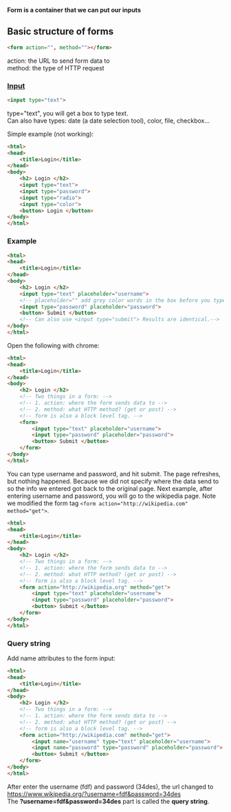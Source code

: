 **Form is a container that we can put our inputs**
## Basic structure of forms
```html
<form action="", method=""></form>
```
action: the URL to send form data to  
method: the type of HTTP request  
### [Input]
```html
<input type="text">
```
type="text", you will get a box to type text.  
Can also have types: date (a date selection tool), color, file, checkbox...

Simple example (not working):
```html
<html>
<head>
	<title>Login</title>
</head>
<body>
	<h2> Login </h2>
	<input type="text">
	<input type="password">
	<input type="radio">
	<input type="color">
	<button> Login </button>	
</body>
</html>
```
### Example
```html
<html>
<head>
	<title>Login</title>
</head>
<body>
	<h2> Login </h2>
	<input type="text" placeholder="username">
	<!-- placeholder="" add grey color words in the box before you type.-->
	<input type="password" placeholder="password">
	<button> Submit </button>	
	<!-- Can also use <input type="submit"> Results are identical.-->
</body>
</html>
```
Open the following with chrome:
```html
<html>
<head>
	<title>Login</title>
</head>
<body>
	<h2> Login </h2>
	<!-- Two things in a form: -->
	<!-- 1. action: where the form sends data to -->
	<!-- 2. method: what HTTP method? (get or post) -->
	<!-- form is also a block level tag. -->
	<form>
		<input type="text" placeholder="username">
		<input type="password" placeholder="password">
		<button> Submit </button>
	</form>
</body>
</html>
```
You can type username and password, and hit submit. The page refreshes, but nothing happened. Because we did not specify where the data send to so the info we entered got back to the original page. 
Next example, after entering username and password, you will go to the wikipedia page. Note we modified the form tag ``` <form action="http://wikipedia.com" method="get"> ```.

```html
<html>
<head>
	<title>Login</title>
</head>
<body>
	<h2> Login </h2>
	<!-- Two things in a form: -->
	<!-- 1. action: where the form sends data to -->
	<!-- 2. method: what HTTP method? (get or post) -->
	<!-- form is also a block level tag. -->
	<form action="http://wikipedia.org" method="get">
		<input type="text" placeholder="username">
		<input type="password" placeholder="password">
		<button> Submit </button>
	</form>
</body>
</html>
```

### Query string
Add name attributes to the form input: 
```html
<html>
<head>
	<title>Login</title>
</head>
<body>
	<h2> Login </h2>
	<!-- Two things in a form: -->
	<!-- 1. action: where the form sends data to -->
	<!-- 2. method: what HTTP method? (get or post) -->
	<!-- form is also a block level tag. -->
	<form action="http://wikipedia.com" method="get">
		<input name="username" type="text" placeholder="username">
		<input name="password" type="password" placeholder="password">
		<button> Submit </button>
	</form>
</body>
</html>
```
After enter the username (fdf) and password (34des), the url changed to  
https://www.wikipedia.org/?username=fdf&password=34des  
The **?username=fdf&password=34des** part is called the **query string**.


[Input]:https://developer.mozilla.org/en-US/docs/Web/HTML/Element/input
